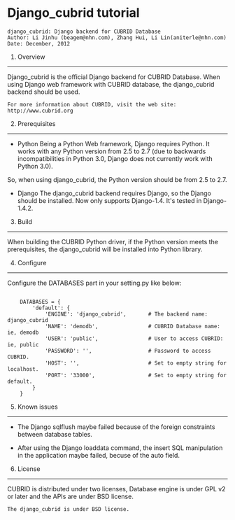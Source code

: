 Django_cubrid tutorial
======================

```
django_cubrid: Django backend for CUBRID Database
Author: Li Jinhu (beagem@nhn.com), Zhang Hui, Li Lin(aniterle@nhn.com)
Date: December, 2012
```

1. Overview
-----------

Django_cubrid is the official Django backend for CUBRID Database.
When using Django web framework with CUBRID database, the django_cubrid
backend should be used.

```
For more information about CUBRID, visit the web site: 
http://www.cubrid.org
```

2. Prerequisites
----------------

* Python
Being a Python Web framework, Django requires Python. It works with any Python
version from 2.5 to 2.7 (due to backwards incompatibilities in Python 3.0, 
Django does not currently work with Python 3.0).

So, when using django_cubrid, the Python version should be from 2.5 to 2.7.

* Django
The django_cubrid backend requires Django, so the Django should be installed.
Now only supports Django-1.4. 
It's tested in Django-1.4.2.

3. Build
--------

When building the CUBRID Python driver, if the Python version meets the prerequisites,
the django_cubrid will be installed into Python library.

4. Configure
-----------

Configure the DATABASES part in your setting.py like below:
```

    DATABASES = {
        'default': {
            'ENGINE': 'django_cubrid',       # The backend name: django_cubrid
            'NAME': 'demodb',                # CUBRID Database name: ie, demodb
            'USER': 'public',                # User to access CUBRID: ie, public
            'PASSWORD': '',                  # Password to access CUBRID.
            'HOST': '',                      # Set to empty string for localhost.
            'PORT': '33000',                 # Set to empty string for default.
        }
    }
```

5. Known issues
---------------

* The Django sqlflush maybe failed because of the foreign constraints between database
tables.

* After using the Django loaddata command, the insert SQL manipulation in the application
maybe failed, becuse of the auto field.

6. License
----------

CUBRID is distributed under two licenses, Database engine is under GPL v2 or
later and the APIs are under BSD license.

```
The django_cubrid is under BSD license.
```

